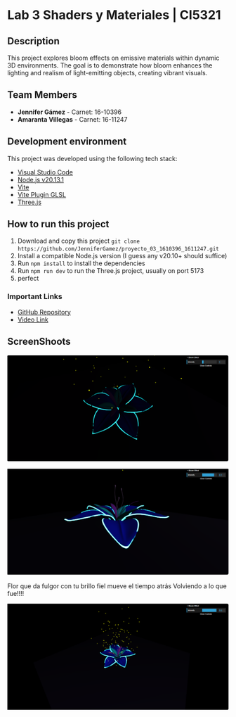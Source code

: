 # Lab 3 Shaders y Materiales | CI5321

## Description 
This project explores bloom effects on emissive materials within dynamic 3D environments. The goal is to demonstrate how bloom enhances the lighting and realism of light-emitting objects, creating vibrant visuals.

## Team Members
- **Jennifer Gámez** - Carnet: 16-10396
- **Amaranta Villegas** - Carnet: 16-11247


## Development environment

This project was developed using the following tech stack:

- [Visual Studio Code](https://code.visualstudio.com/)
- [Node.js v20.13.1](https://nodejs.org/en)
- [Vite](https://vite.dev/)
- [Vite Plugin GLSL](https://www.npmjs.com/package/vite-plugin-glsl)
- [Three.js](https://threejs.org/)

## How to run this project

1. Download and copy this project
    ``git clone https://github.com/JenniferGamez/proyecto_03_1610396_1611247.git ``
2. Install a compatible Node.js version (I guess any v20.10+ should suffice)
3. Run `npm install` to install the dependencies
4. Run `npm run dev` to run the Three.js project, usually on port 5173
5. perfect

### Important Links
- [GitHub Repository](https://github.com/JenniferGamez/proyecto_03_1610396_1611247/) 
- [Video Link](https://drive.google.com/file/d/1IS3Wn_8sH6EsZyxtzVhqPeNVtf9zVXVT/view?usp=sharing)

## ScreenShoots

![modelo3D_1](./assets/img1.PNG)

![modelo3D_2](./assets/img2.PNG)

Flor que da fulgor con tu brillo fiel mueve el tiempo atrás Volviendo a lo que fue!!!!

![modelo3D_3](./assets/img3.PNG)